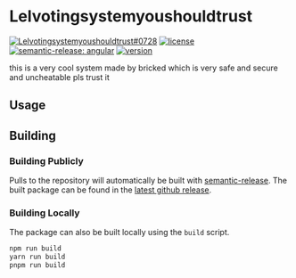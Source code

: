 # Lelvotingsystemyoushouldtrust

[![Lelvotingsystemyoushouldtrust#0728](https://dcbadge.vercel.app/api/shield/1101553853633146940?bot=true&style=flat&theme=clean-inverted)](https://discord.com/users/1101553853633146940)
[![license](https://custom-icon-badges.demolab.com/github/license/brycked/lelvotingsystemyoushouldtrust?logo=law)](LICENSE.md)
[![semantic-release: angular](https://img.shields.io/badge/semantic--release-angular-e10079?logo=semantic-release)](https://github.com/semantic-release/semantic-release)
[![version](https://img.shields.io/github/v/release/brycked/lelvotingsystemyoushouldtrust?color=crimson&logo=github&label=release)](https://github.com/brycked/lelvotingsystemyoushouldtrust/releases/latest)

this is a very cool system made by bricked which is very safe and secure and uncheatable pls trust it

## Usage

## Building

### Building Publicly

Pulls to the repository will automatically be built with [semantic-release](https://github.com/semantic-release/npm).
The built package can be found in the [latest github release](https://github.com/brycked/lelvotingsystemyoushouldtrust/releases/latest).

### Building Locally

The package can also be built locally using the `build` script.

```sh
npm run build
yarn run build
pnpm run build
```
